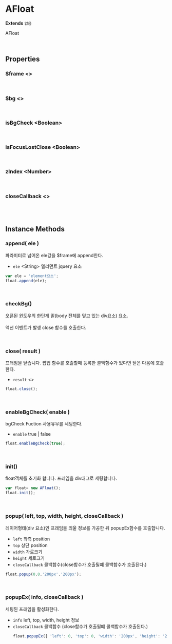 # AFloat
**Extends** `없음`

AFloat

<br/>

## Properties

### $frame \<>

<br/>

### $bg \<>

<br/>

### isBgCheck \<Boolean>

<br/>

### isFocusLostClose \<Boolean>

<br/>

### zIndex \<Number>

<br/>

### closeCallback \<>

<br/>
<br/>

## Instance Methods

### append( ele )

파라미터로 넘어온 ele값을 $frame에 append한다.

- `ele` \<String> 엘리먼트 jquery 요소
 
```js
var ele = 'element요소';
float.append(ele);
```

<br/>

### checkBg()

오픈된 윈도우의 한단계 밑(body 전체를 덮고 있는 div요소) 요소.<br/><br/>
액션 이벤트가 발생 close 함수를 호출한다.

<br/>

### close( result )

프래임을 닫습니다. 팝업 함수를 호출할때 등록한 콜백함수가 있다면 닫은 다음에 호출한다.

- `result` \<>

```js
float.close();
```

<br/>

### enableBgCheck( enable )

bgCheck Fuction 사용유무를 세팅한다.

- `enable` <Boolean> true | false

```js
float.enableBgCheck(true);
```

<br/>

### init()

float객체를 초기화 합니다. 프레임을 div태그로 세팅합니다.

```js
var float= new AFloat();
float.init();
```

<br/>

### popup( left, top, width, height, closeCallback )

레이어형태(div 요소)인 프래임을 띄울 정보를 가공한 뒤 popupEx함수를 호출합니다.

- `left` <String> 좌측 position
- `top` <String> 상단 position
- `width` <String> 가로크기
- `height` <String> 세로크기
- `closeCallback` <Function> 콜백함수(close함수가 호출될떄 콜백함수가 호출된다.)

```js
float.popup(0,0,'200px','200px');
```

<br/>

### popupEx( info, closeCallback )

세팅된 프래임을 활성화한다.

- `info` <Object> left, top, width, height 정보
- `closeCallback` <Function> 콜백함수 (close함수가 호출될떄 콜백함수가 호출된다.)

```js
float.popupEx({ 'left': 0, 'top': 0, 'width': '200px', 'height': '200px' }, callbackFunction);
```

<br/>
<br/>
